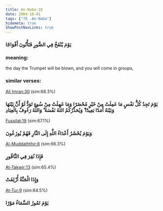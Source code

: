 ```yaml
---
title: An-Naba:18
date: 2004-10-01
tags: ["78 .An-Naba"]
hidemeta: true 
ShowPostNavLinks: true 
---
```

### يَوْمَ يُنْفَخُ فِي الصُّورِ فَتَأْتُونَ أَفْوَاجًا
### meaning: 
the day the Trumpet will be blown, and you will come in groups,
### similar verses: 

[Ali Imran:30](/3/30) (sim:68.3%)

### يَوْمَ تَجِدُ كُلُّ نَفْسٍ مَا عَمِلَتْ مِنْ خَيْرٍ مُحْضَرًا وَمَا عَمِلَتْ مِنْ سُوءٍ تَوَدُّ لَوْ أَنَّ بَيْنَهَا وَبَيْنَهُ أَمَدًا بَعِيدًا ۗ وَيُحَذِّرُكُمُ اللَّهُ نَفْسَهُ ۗ وَاللَّهُ رَءُوفٌ بِالْعِبَادِ

[Fussilat:19](/41/19) (sim:67.1%)

### وَيَوْمَ يُحْشَرُ أَعْدَاءُ اللَّهِ إِلَى النَّارِ فَهُمْ يُوزَعُونَ

[Al-Muddaththir:8](/74/8) (sim:66.3%)

### فَإِذَا نُقِرَ فِي النَّاقُورِ

[At-Takwir:13](/81/13) (sim:65.4%)

### وَإِذَا الْجَنَّةُ أُزْلِفَتْ

[At-Tur:9](/52/9) (sim:64.5%)

### يَوْمَ تَمُورُ السَّمَاءُ مَوْرًا
